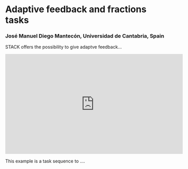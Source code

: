 # Adaptive feedback and fractions tasks

### José Manuel Diego Mantecón, Universidad de Cantabria, Spain 

STACK offers the possibility to give adaptve feedback...

<center>
<iframe class="embed-responsive-item" width="560" height="315" src="https://www.youtube.com/embed/vMCC9aSmYaI" frameborder="0" allow="accelerometer; autoplay; encrypted-media; gyroscope; picture-in-picture" allowfullscreen></iframe>
</center>

This example is a task sequence to ....

